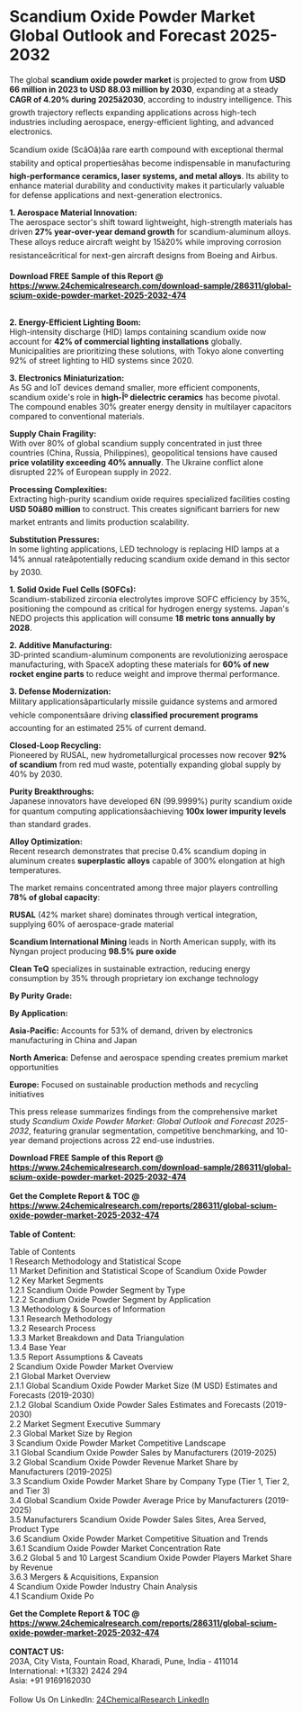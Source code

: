<h1>Scandium Oxide Powder Market Global Outlook and Forecast 2025-2032</h1><p>The global <strong>scandium oxide powder market</strong> is projected to grow from <strong>USD 66 million in 2023 to USD 88.03 million by 2030</strong>, expanding at a steady <strong>CAGR of 4.20% during 2025â2030</strong>, according to industry intelligence. This growth trajectory reflects expanding applications across high-tech industries including aerospace, energy-efficient lighting, and advanced electronics.</p><p>Scandium oxide (ScâOâ)âa rare earth compound with exceptional thermal stability and optical propertiesâhas become indispensable in manufacturing <strong>high-performance ceramics, laser systems, and metal alloys</strong>. Its ability to enhance material durability and conductivity makes it particularly valuable for defense applications and next-generation electronics.</p><p><strong>1. Aerospace Material Innovation:</strong><br>
The aerospace sector's shift toward lightweight, high-strength materials has driven <strong>27% year-over-year demand growth</strong> for scandium-aluminum alloys. These alloys reduce aircraft weight by 15â20% while improving corrosion resistanceâcritical for next-gen aircraft designs from Boeing and Airbus.</p><div><b>Download FREE Sample of this Report @ 
            <a href="https://www.24chemicalresearch.com/download-sample/286311/global-scium-oxide-powder-market-2025-2032-474">
            https://www.24chemicalresearch.com/download-sample/286311/global-scium-oxide-powder-market-2025-2032-474</a></b></div><br><p><strong>2. Energy-Efficient Lighting Boom:</strong><br>
High-intensity discharge (HID) lamps containing scandium oxide now account for <strong>42% of commercial lighting installations</strong> globally. Municipalities are prioritizing these solutions, with Tokyo alone converting 92% of street lighting to HID systems since 2020.</p><p><strong>3. Electronics Miniaturization:</strong><br>
As 5G and IoT devices demand smaller, more efficient components, scandium oxide's role in <strong>high-Îº dielectric ceramics</strong> has become pivotal. The compound enables 30% greater energy density in multilayer capacitors compared to conventional materials.</p><p><strong>Supply Chain Fragility:</strong><br>
	With over 80% of global scandium supply concentrated in just three countries (China, Russia, Philippines), geopolitical tensions have caused <strong>price volatility exceeding 40% annually</strong>. The Ukraine conflict alone disrupted 22% of European supply in 2022.</p><p><strong>Processing Complexities:</strong><br>
	Extracting high-purity scandium oxide requires specialized facilities costing <strong>USD 50â80 million</strong> to construct. This creates significant barriers for new market entrants and limits production scalability.</p><p><strong>Substitution Pressures:</strong><br>
	In some lighting applications, LED technology is replacing HID lamps at a 14% annual rateâpotentially reducing scandium oxide demand in this sector by 2030.</p><p><strong>1. Solid Oxide Fuel Cells (SOFCs):</strong><br>
Scandium-stabilized zirconia electrolytes improve SOFC efficiency by 35%, positioning the compound as critical for hydrogen energy systems. Japan's NEDO projects this application will consume <strong>18 metric tons annually by 2028</strong>.</p><p><strong>2. Additive Manufacturing:</strong><br>
3D-printed scandium-aluminum components are revolutionizing aerospace manufacturing, with SpaceX adopting these materials for <strong>60% of new rocket engine parts</strong> to reduce weight and improve thermal performance.</p><p><strong>3. Defense Modernization:</strong><br>
Military applicationsâparticularly missile guidance systems and armored vehicle componentsâare driving <strong>classified procurement programs</strong> accounting for an estimated 25% of current demand.</p><p><strong>Closed-Loop Recycling:</strong><br>
	Pioneered by RUSAL, new hydrometallurgical processes now recover <strong>92% of scandium</strong> from red mud waste, potentially expanding global supply by 40% by 2030.</p><p><strong>Purity Breakthroughs:</strong><br>
	Japanese innovators have developed 6N (99.9999%) purity scandium oxide for quantum computing applicationsâachieving <strong>100x lower impurity levels</strong> than standard grades.</p><p><strong>Alloy Optimization:</strong><br>
	Recent research demonstrates that precise 0.4% scandium doping in aluminum creates <strong>superplastic alloys</strong> capable of 300% elongation at high temperatures.</p><p>The market remains concentrated among three major players controlling <strong>78% of global capacity</strong>:</p><p><strong>RUSAL</strong> (42% market share) dominates through vertical integration, supplying 60% of aerospace-grade material</p><p><strong>Scandium International Mining</strong> leads in North American supply, with its Nyngan project producing <strong>98.5% pure oxide</strong></p><p><strong>Clean TeQ</strong> specializes in sustainable extraction, reducing energy consumption by 35% through proprietary ion exchange technology</p><p><strong>By Purity Grade:</strong></p><p><strong>By Application:</strong></p><p><strong>Asia-Pacific:</strong> Accounts for 53% of demand, driven by electronics manufacturing in China and Japan</p><p><strong>North America:</strong> Defense and aerospace spending creates premium market opportunities</p><p><strong>Europe:</strong> Focused on sustainable production methods and recycling initiatives</p><p>This press release summarizes findings from the comprehensive market study <em>Scandium Oxide Powder Market: Global Outlook and Forecast 2025-2032</em>, featuring granular segmentation, competitive benchmarking, and 10-year demand projections across 22 end-use industries.</p><div><b>Download FREE Sample of this Report @ 
            <a href="https://www.24chemicalresearch.com/download-sample/286311/global-scium-oxide-powder-market-2025-2032-474">
            https://www.24chemicalresearch.com/download-sample/286311/global-scium-oxide-powder-market-2025-2032-474</a></b></div><br><div><b>Get the Complete Report & TOC @ 
            <a href="https://www.24chemicalresearch.com/reports/286311/global-scium-oxide-powder-market-2025-2032-474">
            https://www.24chemicalresearch.com/reports/286311/global-scium-oxide-powder-market-2025-2032-474</a></b></div><br>
            <b>Table of Content:</b><p>Table of Contents<br />
1 Research Methodology and Statistical Scope<br />
1.1 Market Definition and Statistical Scope of Scandium Oxide Powder<br />
1.2 Key Market Segments<br />
1.2.1 Scandium Oxide Powder Segment by Type<br />
1.2.2 Scandium Oxide Powder Segment by Application<br />
1.3 Methodology & Sources of Information<br />
1.3.1 Research Methodology<br />
1.3.2 Research Process<br />
1.3.3 Market Breakdown and Data Triangulation<br />
1.3.4 Base Year<br />
1.3.5 Report Assumptions & Caveats<br />
2 Scandium Oxide Powder Market Overview<br />
2.1 Global Market Overview<br />
2.1.1 Global Scandium Oxide Powder Market Size (M USD) Estimates and Forecasts (2019-2030)<br />
2.1.2 Global Scandium Oxide Powder Sales Estimates and Forecasts (2019-2030)<br />
2.2 Market Segment Executive Summary<br />
2.3 Global Market Size by Region<br />
3 Scandium Oxide Powder Market Competitive Landscape<br />
3.1 Global Scandium Oxide Powder Sales by Manufacturers (2019-2025)<br />
3.2 Global Scandium Oxide Powder Revenue Market Share by Manufacturers (2019-2025)<br />
3.3 Scandium Oxide Powder Market Share by Company Type (Tier 1, Tier 2, and Tier 3)<br />
3.4 Global Scandium Oxide Powder Average Price by Manufacturers (2019-2025)<br />
3.5 Manufacturers Scandium Oxide Powder Sales Sites, Area Served, Product Type<br />
3.6 Scandium Oxide Powder Market Competitive Situation and Trends<br />
3.6.1 Scandium Oxide Powder Market Concentration Rate<br />
3.6.2 Global 5 and 10 Largest Scandium Oxide Powder Players Market Share by Revenue<br />
3.6.3 Mergers & Acquisitions, Expansion<br />
4 Scandium Oxide Powder Industry Chain Analysis<br />
4.1 Scandium Oxide Po</p><div><b>Get the Complete Report & TOC @ 
            <a href="https://www.24chemicalresearch.com/reports/286311/global-scium-oxide-powder-market-2025-2032-474">
            https://www.24chemicalresearch.com/reports/286311/global-scium-oxide-powder-market-2025-2032-474</a></b></div><br><b>CONTACT US:</b><br>
            203A, City Vista, Fountain Road, Kharadi, Pune, India - 411014<br>
            International: +1(332) 2424 294<br>
            Asia: +91 9169162030 <br><br>
            Follow Us On LinkedIn: <a href="https://www.linkedin.com/company/24chemicalresearch/">24ChemicalResearch LinkedIn</a>